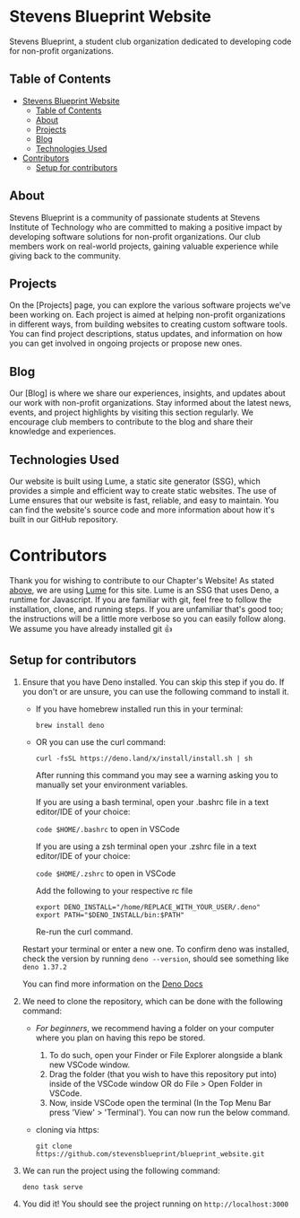 # Stevens Blueprint Website

Stevens Blueprint, a student club organization dedicated to developing code for non-profit organizations.

## Table of Contents
- [Stevens Blueprint Website](#stevens-blueprint-website)
	- [Table of Contents](#table-of-contents)
	- [About](#about)
	- [Projects](#projects)
	- [Blog](#blog)
	- [Technologies Used](#technologies-used)
- [Contributors](#contributors)
	- [Setup for contributors](#setup-for-contributors)

## About
Stevens Blueprint is a community of passionate students at Stevens Institute of Technology who are committed to making a positive impact by developing software solutions for non-profit organizations. Our club members work on real-world projects, gaining valuable experience while giving back to the community.

## Projects
On the [Projects] page, you can explore the various software projects we've been working on. Each project is aimed at helping non-profit organizations in different ways, from building websites to creating custom software tools. You can find project descriptions, status updates, and information on how you can get involved in ongoing projects or propose new ones.

## Blog
Our [Blog] is where we share our experiences, insights, and updates about our work with non-profit organizations. Stay informed about the latest news, events, and project highlights by visiting this section regularly. We encourage club members to contribute to the blog and share their knowledge and experiences.

## Technologies Used
Our website is built using Lume, a static site generator (SSG), which provides a simple and efficient way to create static websites. The use of Lume ensures that our website is fast, reliable, and easy to maintain. You can find the website's source code and more information about how it's built in our GitHub repository.

# Contributors

Thank you for wishing to contribute to our Chapter's Website! As stated [above](#technologies-used), we are using [Lume](https://lume.land/docs/overview/about-lume/) for this site. Lume is an SSG that uses Deno, a runtime for Javascript. If you are familiar with git, feel free to follow the installation, clone, and running steps. If you are unfamiliar that's good too; the instructions will be a little more verbose so you can easily follow along. We assume you have already installed git 👍

## Setup for contributors

1. Ensure that you have Deno installed. You can skip this step if you do. If you don't or are unsure, you can use the following command to install it.
	- If you have homebrew installed run this in your terminal: 

		`brew install deno` 

	- OR you can use the curl command:
	
		`curl -fsSL https://deno.land/x/install/install.sh | sh`

		After running this command you may see a warning asking you to manually set your environment variables.

		If you are using a bash terminal, open your .bashrc file in a text editor/IDE of your choice:

		`code $HOME/.bashrc` to open in VSCode

		If you are using a zsh terminal open your .zshrc file in a text editor/IDE of your choice:

		`code $HOME/.zshrc` to open in VSCode

		Add the following to your respective rc file

		```
		export DENO_INSTALL="/home/REPLACE_WITH_YOUR_USER/.deno"
		export PATH="$DENO_INSTALL/bin:$PATH"
		```

		Re-run the curl command.

	Restart your terminal or enter a new one. To confirm deno was installed, check the version by running `deno --version`, should see something like `deno 1.37.2`

	You can find more information on the [Deno Docs](https://docs.deno.com/runtime/manual/getting_started/installation)
	
2. We need to clone the repository, which can be done with the following command: 
	- _For beginners_, we recommend having a folder on your computer where you plan on having this repo be stored. 
		1. To do such, open your Finder or File Explorer alongside a blank new VSCode window. 
		2. Drag the folder (that you wish to have this repository put into) inside of the VSCode window OR do File > Open Folder in VSCode. 
		3. Now, inside VSCode open the terminal (In the Top Menu Bar press 'View' > 'Terminal'). You can now run the below command.
	
	- cloning via https:

		`git clone https://github.com/stevensblueprint/blueprint_website.git`
	
3. We can run the project using the following command:

	`deno task serve`

4. You did it! You should see the project running on `http://localhost:3000`
